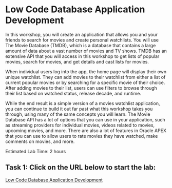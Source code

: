 # Low Code Database Application Development

In this workshop, you will create an application that allows you and your friends to search for movies and create personal watchlists. You will use The Movie Database (TMDB), which is a database that contains a large amount of data about a vast number of movies and TV shows. TMDB has an extensive API that you will access in this workshop to get lists of popular movies, search for movies, and get details and cast lists for movies.

When individual users log into the app, the home page will display their own unique watchlist. They can add movies to their watchlist from either a list of current popular movies or by searching for a specific movie of their choice. After adding movies to their list, users can use filters to browse through their list based on watched status, release decade, and runtime.

While the end result is a simple version of a movies watchlist application, you can continue to build it out far past what this workshop takes you through, using many of the same concepts you will learn. The Movie Database API has a lot of options that you can use in your application, such as streaming providers for individual movies, videos related to movies, upcoming movies, and more. There are also a lot of features in Oracle APEX that you can use to allow users to rate movies they have watched, make comments on movies, and more.

Estimated Lab Time: 2 hours

## Task 1: Click on the URL below to start the lab:
[Low Code Database Application Development](https://livelabs.oracle.com/pls/apex/r/dbpm/livelabs/view-workshop?wid=942)